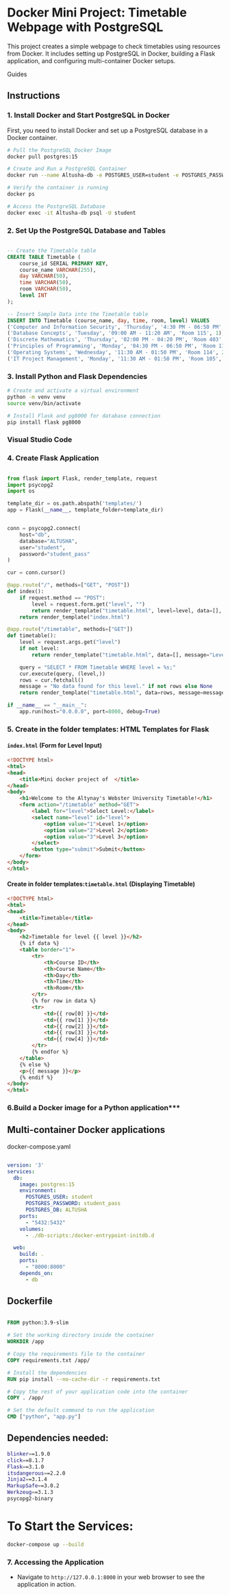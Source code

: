 # Docker Mini Project: Timetable Webpage with PostgreSQL
This project creates a simple webpage to check timetables using resources from Docker. It includes setting up PostgreSQL in Docker, building a Flask application, and configuring multi-container Docker setups.

Guides

## Instructions

### 1. Install Docker and Start PostgreSQL in Docker

First, you need to install Docker and set up a PostgreSQL database in a Docker container.

```bash
# Pull the PostgreSQL Docker Image
docker pull postgres:15

# Create and Run a PostgreSQL Container
docker run --name Altusha-db -e POSTGRES_USER=student -e POSTGRES_PASSWORD=student_pass -d -p 5432:5432 postgres:15

# Verify the container is running
docker ps

# Access the PostgreSQL Database
docker exec -it Altusha-db psql -U student
```

### 2. **Set Up the PostgreSQL Database and Tables**

```sql

-- Create the Timetable table
CREATE TABLE Timetable (
    course_id SERIAL PRIMARY KEY,
    course_name VARCHAR(255),
    day VARCHAR(50),
    time VARCHAR(50),
    room VARCHAR(50),
    level INT
);

-- Insert Sample Data into the Timetable table
INSERT INTO Timetable (course_name, day, time, room, level) VALUES
('Computer and Information Security', 'Thursday', '4:30 PM - 06:50 PM', 'Room 114', 2),
('Database Concepts', 'Tuesday', '09:00 AM - 11:20 AM', 'Room 115', 1),
('Discrete Mathematics', 'Thursday', '02:00 PM - 04:20 PM', 'Room 403', 3),
('Principles of Programming', 'Monday', '04:30 PM - 06:50 PM', 'Room 114', 3),
('Operating Systems', 'Wednesday', '11:30 AM - 01:50 PM', 'Room 114', 2),
('IT Project Management', 'Monday', '11:30 AM - 01:50 PM', 'Room 105', 2);

```

### 3. **Install Python and Flask Dependencies**

```bash
# Create and activate a virtual environment
python -m venv venv
source venv/bin/activate  

# Install Flask and pg8000 for database connection
pip install flask pg8000
```
### Visual Studio Code

### 4. **Create Flask Application**

```python

from flask import Flask, render_template, request
import psycopg2
import os

template_dir = os.path.abspath('templates/')
app = Flask(__name__, template_folder=template_dir)


conn = psycopg2.connect(
    host="db",  
    database="ALTUSHA", 
    user="student",
    password="student_pass"  
)

cur = conn.cursor()

@app.route("/", methods=["GET", "POST"])
def index():
    if request.method == "POST":
        level = request.form.get("level", "")
        return render_template("timetable.html", level=level, data=[], message="Loading timetable...")
    return render_template("index.html")

@app.route("/timetable", methods=["GET"])
def timetable():
    level = request.args.get("level")
    if not level:
        return render_template("timetable.html", data=[], message="Level is required.")

    query = "SELECT * FROM Timetable WHERE level = %s;"  
    cur.execute(query, (level,))
    rows = cur.fetchall()
    message = "No data found for this level." if not rows else None
    return render_template("timetable.html", data=rows, message=message)

if __name__ == "__main__":
    app.run(host="0.0.0.0", port=8000, debug=True)

```

### 5. **Create in the folder templates: HTML Templates for Flask**

#### **`index.html` (Form for Level Input)**

```html
<!DOCTYPE html>
<html>
<head>
    <title>Mini docker project of  </title>
</head>
<body>
    <h1>Welcome to the Altynay's Webster University Timetable!</h1>
    <form action="/timetable" method="GET">
        <label for="level">Select Level:</label>
        <select name="level" id="level">
            <option value="1">Level 1</option>
            <option value="2">Level 2</option>
            <option value="3">Level 3</option>
        </select>
        <button type="submit">Submit</button>
    </form>
</body>
</html>
```

#### Create in folder templates:**`timetable.html` (Displaying Timetable)**

```html
<!DOCTYPE html>
<html>
<head>
    <title>Timetable</title>
</head>
<body>
    <h2>Timetable for level {{ level }}</h2>
    {% if data %}
    <table border="1">
        <tr>
            <th>Course ID</th>
            <th>Course Name</th>
            <th>Day</th>
            <th>Time</th>
            <th>Room</th>
        </tr>
        {% for row in data %}
        <tr>
            <td>{{ row[0] }}</td>
            <td>{{ row[1] }}</td>
            <td>{{ row[2] }}</td>
            <td>{{ row[3] }}</td>
            <td>{{ row[4] }}</td>
        </tr>
        {% endfor %}
    </table>
    {% else %}
    <p>{{ message }}</p>
    {% endif %}
</body>
</html>
```

### 6.Build a Docker image for a Python application***

## Multi-container Docker applications
docker-compose.yaml
```yaml

version: '3'
services:
  db:
    image: postgres:15
    environment:
      POSTGRES_USER: student
      POSTGRES_PASSWORD: student_pass
      POSTGRES_DB: ALTUSHA
    ports:
      - "5432:5432"
    volumes:
      - ./db-scripts:/docker-entrypoint-initdb.d

  web:
    build: .
    ports:
      - "8000:8000"
    depends_on:
      - db

```
## Dockerfile
```Dockerfile

FROM python:3.9-slim

# Set the working directory inside the container
WORKDIR /app

# Copy the requirements file to the container
COPY requirements.txt /app/

# Install the dependencies
RUN pip install --no-cache-dir -r requirements.txt

# Copy the rest of your application code into the container
COPY . /app/

# Set the default command to run the application
CMD ["python", "app.py"]

```
## Dependencies needed:
```bash
blinker==1.9.0
click==8.1.7
Flask==3.1.0
itsdangerous==2.2.0
Jinja2==3.1.4
MarkupSafe==3.0.2
Werkzeug==3.1.3
psycopg2-binary
```
# To Start the Services:
```bash
docker-compose up --build
```

### 7. **Accessing the Application**

- Navigate to `http://127.0.0.1:8000` in your web browser to see the application in action.

